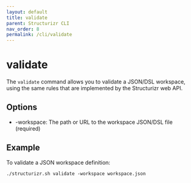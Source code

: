```yaml
---
layout: default
title: validate
parent: Structurizr CLI
nav_order: 8
permalink: /cli/validate
---
```


# validate

The ```validate``` command allows you to validate a JSON/DSL workspace, using the same rules that are implemented by the Structurizr web API.

## Options

- -workspace: The path or URL to the workspace JSON/DSL file (required)

## Example

To validate a JSON workspace definition:

```
./structurizr.sh validate -workspace workspace.json
```